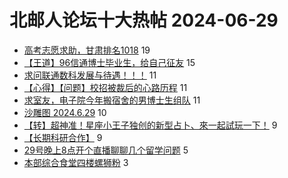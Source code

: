# 北邮人论坛十大热帖 2024-06-29

- [高考志愿求助，甘肃排名1018](https://bbs.byr.cn/article/StudyShare/207819) 19
- [【王道】96信通博士毕业生，给自己征友](https://bbs.byr.cn/article/Friends/2054430) 15
- [求问联通数科发展与待遇！！！](https://bbs.byr.cn/article/Job/2214052) 11
- [【心得】【问题】校招被裁后的心路历程](https://bbs.byr.cn/article/WorkLife/1216624) 11
- [求室友，电子院今年搬宿舍的男博士生组队](https://bbs.byr.cn/article/Talking/6420975) 11
- [沙雕图 2024.6.29](https://bbs.byr.cn/article/Joke/731409) 10
- [【转】超神准！星座小王子独创的新型占卜、來一起試玩一下！](https://bbs.byr.cn/article/Constellations/326533) 9
- [【长期科研合作】](https://bbs.byr.cn/article/Paper/48733) 9
- [29号晚上8点开个直播聊聊几个留学问题](https://bbs.byr.cn/article/GoAbroad/397980) 5
- [本部综合食堂四楼螺狮粉](https://bbs.byr.cn/article/Food/526358) 3


